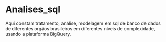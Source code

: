 # Analises_sql
Aqui constam tratamento, análise, modelagem em sql de banco de dados de diferentes orgãos brasileiros em diferentes níveis de complexidade, usando a plataforma BigQuery.
